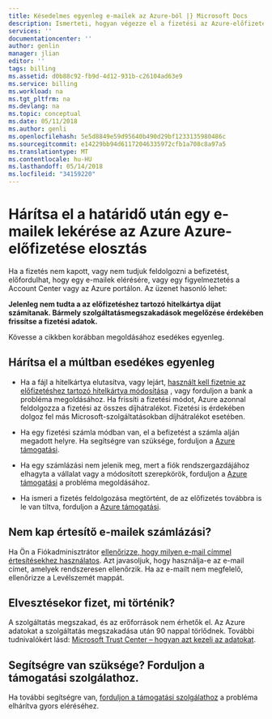 ```yaml
---
title: Késedelmes egyenleg e-mailek az Azure-ból |} Microsoft Docs
description: Ismerteti, hogyan végezze el a fizetési az Azure-előfizetéssel rendelkezik múltbeli esedékes egyenleg
services: ''
documentationcenter: ''
author: genlin
manager: jlian
editor: ''
tags: billing
ms.assetid: d0b88c92-fb9d-4d12-931b-c26104ad63e9
ms.service: billing
ms.workload: na
ms.tgt_pltfrm: na
ms.devlang: na
ms.topic: conceptual
ms.date: 05/11/2018
ms.author: genli
ms.openlocfilehash: 5e5d8849e59d95640b490d29bf1233135980486c
ms.sourcegitcommit: e14229bb94d61172046335972cfb1a708c8a97a5
ms.translationtype: MT
ms.contentlocale: hu-HU
ms.lasthandoff: 05/14/2018
ms.locfileid: "34159220"
---
```

# <a name="resolve-past-due-balance-for-your-azure-subscription-after-getting-an-email-from-azure"></a>Hárítsa el a határidő után egy e-mailek lekérése az Azure Azure-előfizetése elosztás

Ha a fizetés nem kapott, vagy nem tudjuk feldolgozni a befizetést, előfordulhat, hogy egy e-mailek elérésére, vagy egy figyelmeztetés a Account Center vagy az Azure portálon. Az üzenet hasonló lehet:

**Jelenleg nem tudta a az előfizetéshez tartozó hitelkártya díjat számítanak. Bármely szolgáltatásmegszakadások megelőzése érdekében frissítse a fizetési adatok.**

Kövesse a cikkben korábban megoldásához esedékes egyenleg.

## <a name="resolve-the-past-due-balance"></a>Hárítsa el a múltban esedékes egyenleg

* Ha a fájl a hitelkártya elutasítva, vagy lejárt, [használt kell fizetnie az előfizetéshez tartozó hitelkártya módosítása](billing-how-to-change-credit-card.md) , vagy forduljon a bank a probléma megoldásához. Ha frissíti a fizetési módot, Azure azonnal feldolgozza a fizetési az összes díjhátralékot. Fizetési is érdekében dolgoz fel más Microsoft-szolgáltatásokban díjhátralékot esetében.

* Ha egy fizetési számla módban van, el a befizetést a számla alján megadott helyre. Ha segítségre van szüksége, forduljon a [Azure támogatási](https://portal.azure.com/#blade/Microsoft_Azure_Support/HelpAndSupportBlade).

* Ha egy számlázási nem jelenik meg, mert a fiók rendszergazdájához elhagyta a vállalat vagy a módosított szerepkörök, forduljon a [Azure támogatási](https://portal.azure.com/#blade/Microsoft_Azure_Support/HelpAndSupportBlade) a probléma megoldásához.

* Ha ismeri a fizetés feldolgozása megtörtént, de az előfizetés továbbra is le van tiltva, forduljon a [Azure támogatási](https://portal.azure.com/#blade/Microsoft_Azure_Support/HelpAndSupportBlade).

## <a name="not-getting-billing-email-notifications"></a>Nem kap értesítő e-mailek számlázási?

Ha Ön a Fiókadminisztrátor [ellenőrizze, hogy milyen e-mail címmel értesítésekhez használatos](billing-how-to-change-azure-account-profile.md). Azt javasoljuk, hogy használja-e az e-mail címet, amelyek rendszeresen ellenőrzik. Ha az e-mailt nem megfelelő, ellenőrizze a Levélszemét mappát.

## <a name="if-i-forget-to-pay-what-happens"></a>Elvesztésekor fizet, mi történik?

A szolgáltatás megszakad, és az erőforrások nem érhetők el. Az Azure adatokat a szolgáltatás megszakadása után 90 nappal törlődnek. További tudnivalókért lásd: [Microsoft Trust Center – hogyan azt kezeli az adatokat](https://go.microsoft.com/fwLink/p/?LinkID=822930&clcid=0x409).

## <a name="need-help-contact-support"></a>Segítségre van szüksége? Forduljon a támogatási szolgálathoz.

Ha további segítségre van, [forduljon a támogatási szolgálathoz](https://portal.azure.com/?#blade/Microsoft_Azure_Support/HelpAndSupportBlade) a probléma elhárítva gyors eléréséhez.
